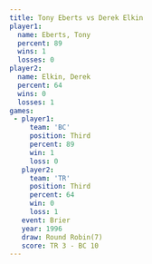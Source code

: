 ```yaml
---
title: Tony Eberts vs Derek Elkin
player1:            
  name: Eberts, Tony
  percent: 89       
  wins: 1           
  losses: 0         
player2:            
  name: Elkin, Derek
  percent: 64       
  wins: 0           
  losses: 1         
games:
 - player1:         
     team: 'BC'     
     position: Third
     percent: 89    
     win: 1         
     loss: 0        
   player2:         
     team: 'TR'     
     position: Third
     percent: 64    
     win: 0         
     loss: 1        
   event: Brier        
   year: 1996          
   draw: Round Robin(7)
   score: TR 3 - BC 10 
---
```

